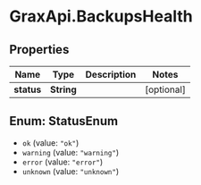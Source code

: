 # GraxApi.BackupsHealth

## Properties
Name | Type | Description | Notes
------------ | ------------- | ------------- | -------------
**status** | **String** |  | [optional] 

<a name="StatusEnum"></a>
## Enum: StatusEnum

* `ok` (value: `"ok"`)
* `warning` (value: `"warning"`)
* `error` (value: `"error"`)
* `unknown` (value: `"unknown"`)

